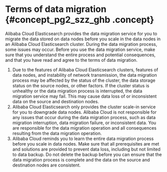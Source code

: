 # Terms of data migration {#concept_pg2_szz_ghb .concept}

Alibaba Cloud Elasticsearch provides the data migration service for you to migrate the data stored on data nodes before you scale in the data nodes in an Alibaba Cloud Elasticsearch cluster. During the data migration process, some issues may occur. Before you use the data migration service, make sure that you understand the entire process and potential consequences, and that you have read and agree to the terms of data migration.

1.  Due to the features of Alibaba Cloud Elasticsearch clusters, features of data nodes, and instability of network transmission, the data migration process may be affected by the status of the cluster, the data storage status on the source nodes, or other factors. If the cluster status is unhealthy or the data migration process is interrupted, the data migration service may fail. This may cause data loss of or inconsistent data on the source and destination nodes.
2.  Alibaba Cloud Elasticsearch only provides the cluster scale-in service for you to downgrade data nodes. Alibaba Cloud is not responsible for any issues that occur during the data migration process, such as data migration interruption, data migration failure, or inconsistent data. You are responsible for the data migration operation and all consequences resulting from the data migration operation.
3.  Alibaba Cloud reminds you to learn the entire data migration process before you scale in data nodes. Make sure that all prerequisites are met and solutions are provided to prevent data loss, including but not limited to data backup. Do not delete the backup before you can ensure that the data migration process is complete and the data on the source and destination nodes are consistent.

